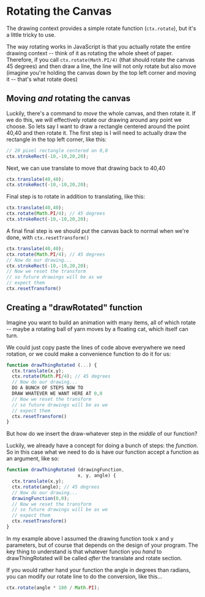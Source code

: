 # Rotating the Canvas

The drawing context provides a simple rotate function (`ctx.rotate`), but it's a little tricky to use.

The way rotating works in JavaScript is that you actually rotate the entire drawing context -- think of it as rotating the whole sheet of paper. Therefore, if you call `ctx.rotate(Math.PI/4)` (that should rotate the canvas 45 degrees) and then draw a line, the line will not only rotate but also move (imagine you're holding the canvas down by the top left corner and moving it -- that's what rotate does)

## Moving *and* rotating the canvas

Luckily, there's a command to *move* the whole canvas, and then rotate it. If we do this, we will effectively rotate our drawing around any point we choose. So lets say I want to draw a rectangle centered around the point 40,40 and then rotate it. The first step is I will need to actually draw the rectangle in the top left corner, like this:

```typescript
// 20 pixel rectangle centered on 0,0
ctx.strokeRect(-10,-10,20,20); 
```

Next, we can use translate to move that drawing
back to 40,40

```typescript
ctx.translate(40,40);
ctx.strokeRect(-10,-10,20,20); 
```

Final step is to rotate in addition to translating, like this:

```typescript
ctx.translate(40,40);
ctx.rotate(Math.PI/4); // 45 degrees
ctx.strokeRect(-10,-10,20,20); 
```

A final final step is we should put the canvas
back to normal when we're done, with `ctx.resetTransform()`

```typescript
ctx.translate(40,40);
ctx.rotate(Math.PI/4); // 45 degrees
// Now do our drawing...
ctx.strokeRect(-10,-10,20,20); 
// Now we reset the transform
// so future drawings will be as we
// expect them
ctx.resetTransform()
```

## Creating a "drawRotated" function

Imagine you want to build an animation with many items, all of which rotate -- maybe a rotating ball of yarn moves by a floating cat, which itself can turn.

We could just copy paste the lines of code above everywhere we need rotation, or we could make a convenience function to do it for us:

```typescript
function drawThingRotated (...) {
  ctx.translate(x,y);
  ctx.rotate(Math.PI/4); // 45 degrees
  // Now do our drawing...
  DO A BUNCH OF STEPS NOW TO
  DRAW WHATEVER WE WANT HERE AT 0,0
  // Now we reset the transform
  // so future drawings will be as we
  // expect them
  ctx.resetTransform()
}
```

But how do we insert the draw-whatever step
in the *middle* of our function?

Luckily, we already have a concept for doing
a bunch of steps: the *function*. So in this case
what we need to do is have our function accept a
function as an argument, like so:

```typescript
function drawThingRotated (drawingFunction, 
                          x, y, angle) {
  ctx.translate(x,y);
  ctx.rotate(angle); // 45 degrees
  // Now do our drawing...
  drawingFunction(0,0); 
  // Now we reset the transform
  // so future drawings will be as we
  // expect them
  ctx.resetTransform()
}
```

In my example above I assumed the drawing function took x and y parameters, but of course that depends on the design of your program. The key thing to understand is that whatever function you *hand* to drawThingRotated will be called *after* the translate and rotate section.

If you would rather hand your function the angle in degrees than radians, you can modify our rotate line to do the conversion, like this...

```typescript
ctx.rotate(angle * 180 / Math.PI);
```
